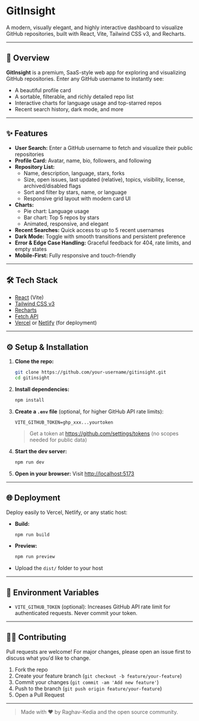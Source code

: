 # GitInsight

A modern, visually elegant, and highly interactive dashboard to visualize GitHub repositories, built with React, Vite, Tailwind CSS v3, and Recharts.

---

## 🚀 Overview
**GitInsight** is a premium, SaaS-style web app for exploring and visualizing GitHub repositories. Enter any GitHub username to instantly see:
- A beautiful profile card
- A sortable, filterable, and richly detailed repo list
- Interactive charts for language usage and top-starred repos
- Recent search history, dark mode, and more

---

## ✨ Features
- **User Search:** Enter a GitHub username to fetch and visualize their public repositories
- **Profile Card:** Avatar, name, bio, followers, and following
- **Repository List:**
  - Name, description, language, stars, forks
  - Size, open issues, last updated (relative), topics, visibility, license, archived/disabled flags
  - Sort and filter by stars, name, or language
  - Responsive grid layout with modern card UI
- **Charts:**
  - Pie chart: Language usage
  - Bar chart: Top 5 repos by stars
  - Animated, responsive, and elegant
- **Recent Searches:** Quick access to up to 5 recent usernames
- **Dark Mode:** Toggle with smooth transitions and persistent preference
- **Error & Edge Case Handling:** Graceful feedback for 404, rate limits, and empty states
- **Mobile-First:** Fully responsive and touch-friendly

---

## 🛠️ Tech Stack
- [React](https://react.dev/) (Vite)
- [Tailwind CSS v3](https://tailwindcss.com/)
- [Recharts](https://recharts.org/)
- [Fetch API](https://developer.mozilla.org/en-US/docs/Web/API/Fetch_API)
- [Vercel](https://vercel.com/) or [Netlify](https://www.netlify.com/) (for deployment)

---

## ⚙️ Setup & Installation

1. **Clone the repo:**
   ```bash
   git clone https://github.com/your-username/gitinsight.git
   cd gitinsight
   ```
2. **Install dependencies:**
   ```bash
   npm install
   ```
3. **Create a `.env` file** (optional, for higher GitHub API rate limits):
   ```env
   VITE_GITHUB_TOKEN=ghp_xxx...yourtoken
   ```
   > Get a token at https://github.com/settings/tokens (no scopes needed for public data)
4. **Start the dev server:**
   ```bash
   npm run dev
   ```
5. **Open in your browser:**
   Visit [http://localhost:5173](http://localhost:5173)

---

## 🌐 Deployment
Deploy easily to Vercel, Netlify, or any static host:
- **Build:**
  ```bash
  npm run build
  ```
- **Preview:**
  ```bash
  npm run preview
  ```
- Upload the `dist/` folder to your host

---

## 🔑 Environment Variables
- `VITE_GITHUB_TOKEN` (optional): Increases GitHub API rate limit for authenticated requests. Never commit your token.

---

## 🧑‍💻 Contributing
Pull requests are welcome! For major changes, please open an issue first to discuss what you'd like to change.

1. Fork the repo
2. Create your feature branch (`git checkout -b feature/your-feature`)
3. Commit your changes (`git commit -am 'Add new feature'`)
4. Push to the branch (`git push origin feature/your-feature`)
5. Open a Pull Request

---

> Made with ❤️ by Raghav-Kedia and the open source community. 